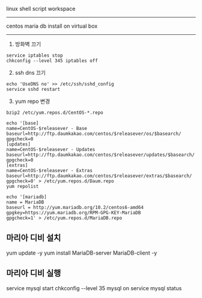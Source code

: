 linux shell script workspace

-----

centos maria db install on virtual box

-----

1. 방화벽 끄기
```
service iptables stop
chkconfig --level 345 iptables off
```

2. ssh dns 끄기
```
echo 'UseDNS no' >> /etc/ssh/sshd_config
service sshd restart
```

3. yum repo 변경
```
bzip2 /etc/yum.repos.d/CentOS-*.repo

echo '[base]
name=CentOS-$releasever - Base
baseurl=http://ftp.daumkakao.com/centos/$releasever/os/$basearch/
gpgcheck=0 
[updates]
name=CentOS-$releasever - Updates
baseurl=http://ftp.daumkakao.com/centos/$releasever/updates/$basearch/
gpgcheck=0
[extras]
name=CentOS-$releasever - Extras
baseurl=http://ftp.daumkakao.com/centos/$releasever/extras/$basearch/
gpgcheck=0' > /etc/yum.repos.d/Daum.repo
yum repolist

echo '[mariadb]
name = MariaDB
baseurl = http://yum.mariadb.org/10.2/centos6-amd64
gpgkey=https://yum.mariadb.org/RPM-GPG-KEY-MariaDB
gpgcheck=1' > /etc/yum.repos.d/MariaDB.repo
```

## 마리아 디비 설치
yum update -y
yum install MariaDB-server MariaDB-client -y


## 마리아 디비 실행
service mysql start
chkconfig --level 35 mysql on
service mysql status




